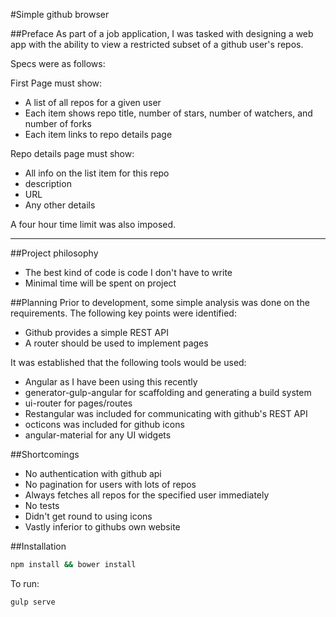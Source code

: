 #Simple github browser

##Preface
As part of a job application, I was tasked with designing a web app with
the ability to view a restricted subset of a github user's repos.

Specs were as follows:

First Page must show:
- A list of all repos for a given user
- Each item shows repo title, number of stars, number of watchers, and number of forks
- Each item links to repo details page

Repo details page must show:
- All info on the list item for this repo
- description
- URL
- Any other details

A four hour time limit was also imposed.

---

##Project philosophy
- The best kind of code is code I don't have to write
- Minimal time will be spent on project

##Planning
Prior to development, some simple analysis was done on the requirements.
The following key points were identified:
- Github provides a simple REST API
- A router should be used to implement pages

It was established that the following tools would be used:
- Angular as I have been using this recently
- generator-gulp-angular for scaffolding and generating a build system
- ui-router for pages/routes
- Restangular was included for communicating with github's REST API
- octicons was included for github icons
- angular-material for any UI widgets

##Shortcomings
- No authentication with github api
- No pagination for users with lots of repos
- Always fetches all repos for the specified user immediately
- No tests
- Didn't get round to using icons
- Vastly inferior to githubs own website

##Installation
```bash
npm install && bower install
```
To run:
```bash
gulp serve
```